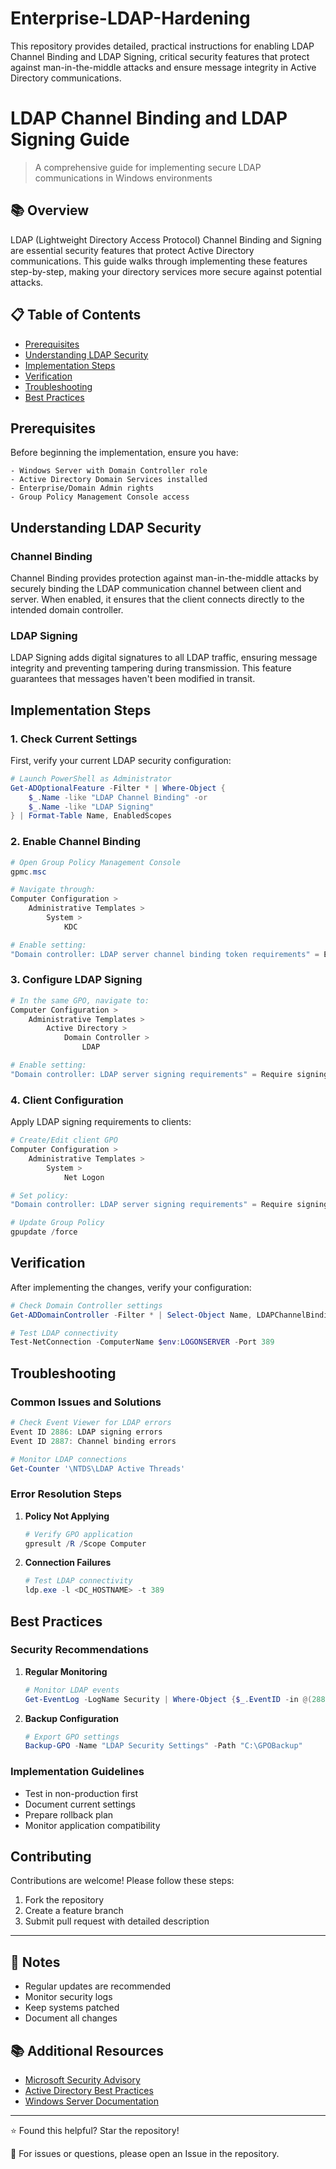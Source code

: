 # Enterprise-LDAP-Hardening
This repository provides detailed, practical instructions for enabling LDAP Channel Binding and LDAP Signing, critical security features that protect against man-in-the-middle attacks and ensure message integrity in Active Directory communications.


# LDAP Channel Binding and LDAP Signing Guide
> A comprehensive guide for implementing secure LDAP communications in Windows environments

## 📚 Overview

LDAP (Lightweight Directory Access Protocol) Channel Binding and Signing are essential security features that protect Active Directory communications. This guide walks through implementing these features step-by-step, making your directory services more secure against potential attacks.

## 📋 Table of Contents

- [Prerequisites](#prerequisites)
- [Understanding LDAP Security](#understanding-ldap-security)
- [Implementation Steps](#implementation-steps)
- [Verification](#verification)
- [Troubleshooting](#troubleshooting)
- [Best Practices](#best-practices)

## Prerequisites

Before beginning the implementation, ensure you have:

```plaintext
- Windows Server with Domain Controller role
- Active Directory Domain Services installed
- Enterprise/Domain Admin rights
- Group Policy Management Console access
```

## Understanding LDAP Security

### Channel Binding
Channel Binding provides protection against man-in-the-middle attacks by securely binding the LDAP communication channel between client and server. When enabled, it ensures that the client connects directly to the intended domain controller.

### LDAP Signing
LDAP Signing adds digital signatures to all LDAP traffic, ensuring message integrity and preventing tampering during transmission. This feature guarantees that messages haven't been modified in transit.

## Implementation Steps

### 1. Check Current Settings

First, verify your current LDAP security configuration:

```powershell
# Launch PowerShell as Administrator
Get-ADOptionalFeature -Filter * | Where-Object {
    $_.Name -like "LDAP Channel Binding" -or 
    $_.Name -like "LDAP Signing"
} | Format-Table Name, EnabledScopes
```

### 2. Enable Channel Binding

```powershell
# Open Group Policy Management Console
gpmc.msc

# Navigate through:
Computer Configuration > 
    Administrative Templates > 
        System > 
            KDC

# Enable setting:
"Domain controller: LDAP server channel binding token requirements" = Enabled
```

### 3. Configure LDAP Signing

```powershell
# In the same GPO, navigate to:
Computer Configuration > 
    Administrative Templates > 
        Active Directory > 
            Domain Controller > 
                LDAP

# Enable setting:
"Domain controller: LDAP server signing requirements" = Require signing
```

### 4. Client Configuration

Apply LDAP signing requirements to clients:

```powershell
# Create/Edit client GPO
Computer Configuration > 
    Administrative Templates > 
        System > 
            Net Logon

# Set policy:
"Domain controller: LDAP server signing requirements" = Require signing

# Update Group Policy
gpupdate /force
```

## Verification

After implementing the changes, verify your configuration:

```powershell
# Check Domain Controller settings
Get-ADDomainController -Filter * | Select-Object Name, LDAPChannelBinding, LDAPSigning

# Test LDAP connectivity
Test-NetConnection -ComputerName $env:LOGONSERVER -Port 389
```

## Troubleshooting

### Common Issues and Solutions

```powershell
# Check Event Viewer for LDAP errors
Event ID 2886: LDAP signing errors
Event ID 2887: Channel binding errors

# Monitor LDAP connections
Get-Counter '\NTDS\LDAP Active Threads'
```

### Error Resolution Steps

1. **Policy Not Applying**
   ```powershell
   # Verify GPO application
   gpresult /R /Scope Computer
   ```

2. **Connection Failures**
   ```powershell
   # Test LDAP connectivity
   ldp.exe -l <DC_HOSTNAME> -t 389
   ```

## Best Practices

### Security Recommendations

1. **Regular Monitoring**
   ```powershell
   # Monitor LDAP events
   Get-EventLog -LogName Security | Where-Object {$_.EventID -in @(2886,2887)}
   ```

2. **Backup Configuration**
   ```powershell
   # Export GPO settings
   Backup-GPO -Name "LDAP Security Settings" -Path "C:\GPOBackup"
   ```

### Implementation Guidelines

- Test in non-production first
- Document current settings
- Prepare rollback plan
- Monitor application compatibility

## Contributing

Contributions are welcome! Please follow these steps:

1. Fork the repository
2. Create a feature branch
3. Submit pull request with detailed description

---

## 📝 Notes

- Regular updates are recommended
- Monitor security logs
- Keep systems patched
- Document all changes

## 📚 Additional Resources

- [Microsoft Security Advisory](https://aka.ms/ldapsigning)
- [Active Directory Best Practices](https://aka.ms/adbp)
- [Windows Server Documentation](https://aka.ms/wsdocs)

---

⭐ Found this helpful? Star the repository!

📢 For issues or questions, please open an Issue in the repository.

